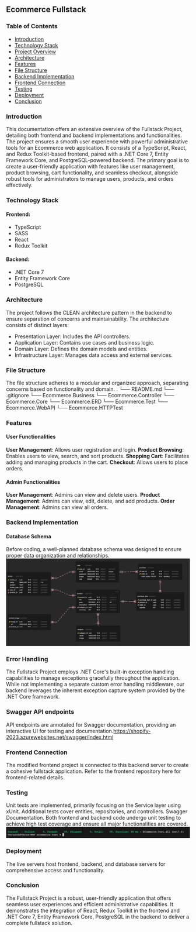 ## Ecommerce Fullstack 

### Table of Contents
- [Introduction](#Introduction)
- [Technology Stack](#Technology-Stack)
- [Project Overview](#Project-Overview)
- [Architecture](#Architecture)
- [Features](#Features)
- [File Structure](#File-Structure)
- [Backend Implementation](#Backend-Implementation)
- [Frontend Connection](#Frontend-Connection)
- [Testing](#Testing)
- [Deployment](#Deployment)
- [Conclusion](#Conclusion)


### Introduction
This documentation offers an extensive overview of the Fullstack Project, detailing both frontend and backend implementations and functionalities. The project ensures a smooth user experience with powerful administrative tools for an Ecommerce web application. It consists of a TypeScript, React, and Redux Toolkit-based frontend, paired with a .NET Core 7, Entity Framework Core, and PostgreSQL-powered backend. The primary goal is to create a user-friendly application with features like user management, product browsing, cart functionality, and seamless checkout, alongside robust tools for administrators to manage users, products, and orders effectively.

### Technology Stack
#### Frontend:
- TypeScript
- SASS
- React
- Redux Toolkit
#### Backend:
- .NET Core 7
- Entity Framework Core
- PostgreSQL

### Architecture
The project follows the CLEAN architecture pattern in the backend to ensure separation of concerns and maintainability. The architecture consists of distinct layers:

- Presentation Layer: Includes the API controllers.
- Application Layer: Contains use cases and business logic.
- Domain Layer: Defines the domain models and entities.
- Infrastructure Layer: Manages data access and external services.

### File Structure
The file structure adheres to a modular and organized approach, separating concerns based on functionality and domain.
.
└── README.md
└── .gitignore
└── Ecommerce.Business
└── Ecommerce.Controller
└── Ecommerce.Core
└── Ecommerce.ERD
└── Ecommerce.Test
└── Ecommerce.WebAPI
└── Ecommerce.HTTPTest

### Features 
#### User Functionalities
**User Management**: Allows user registration and login.
**Product Browsing**: Enables users to view, search, and sort products.
**Shopping Cart**: Facilitates adding and managing products in the cart.
**Checkout**: Allows users to place orders.

#### Admin Functionalities
**User Management**: Admins can view and delete users.
**Product Management**: Admins can view, edit, delete, and add products.
**Order Management**: Admins can view all orders.

### Backend Implementation
#### Database Schema 
Before coding, a well-planned database schema was designed to ensure proper data organization and relationships.
![Alt text](ECommerce.ERD/ERD.png)

### Error Handling
The Fullstack Project employs .NET Core's built-in exception handling capabilities to manage exceptions gracefully throughout the application. While not implementing a separate custom error handling middleware, our backend leverages the inherent exception capture system provided by the .NET Core framework.

### Swagger API endpoints 
API endpoints are annotated for Swagger documentation, providing an interactive UI for testing and documentation.https://shopify-2023.azurewebsites.net/swagger/index.html

### Frontend Connection
The modified frontend project is connected to this backend server to create a cohesive fullstack application. Refer to the frontend repository here for frontend-related details.

### Testing
Unit tests are implemented, primarily focusing on the Service layer using xUnit. Additional tests cover entities, repositories, and controllers.
Swagger Documentation. Both frontend and backend code undergo unit testing to achieve high test coverage and ensure all major functionalities are covered.
![Alt text](image.png)

### Deployment
The live servers host frontend, backend, and database servers for comprehensive access and functionality.

###  Conclusion
The Fullstack Project is a robust, user-friendly application that offers seamless user experiences and efficient administrative capabilities. It demonstrates the integration of React, Redux Toolkit in the frontend and .NET Core 7, Entity Framework Core, PostgreSQL in the backend to deliver a complete fullstack solution.